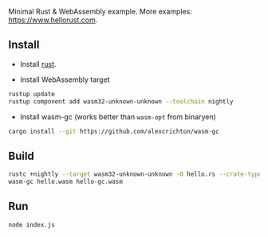 Minimal Rust & WebAssembly example. More examples: https://www.hellorust.com.

## Install

* Install [rust](https://www.rust-lang.org/).

* Install WebAssembly target

```sh
rustup update
rustup component add wasm32-unknown-unknown --toolchain nightly
```

* Install wasm-gc (works better than `wasm-opt` from binaryen)

```sh
cargo install --git https://github.com/alexcrichton/wasm-gc
```

## Build

```sh
rustc +nightly --target wasm32-unknown-unknown -O hello.rs --crate-type=cdylib
wasm-gc hello.wasm hello-gc.wasm
```

## Run

```sh
node index.js
```